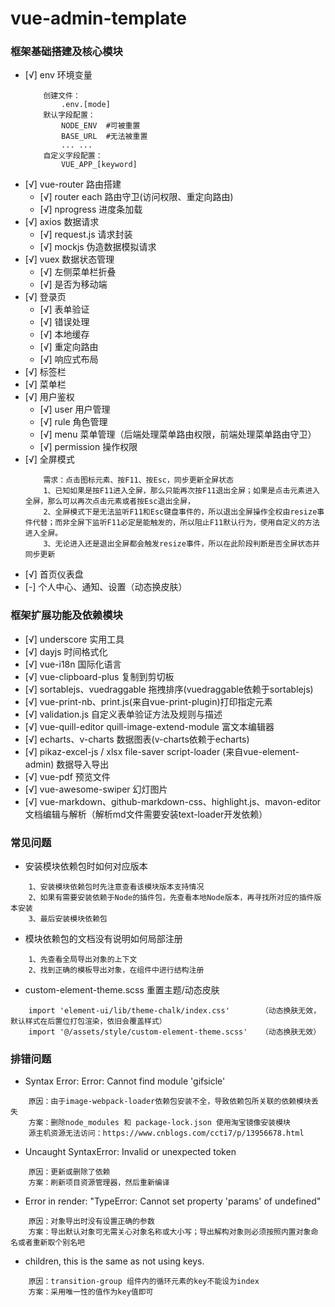 # vue-admin-template

### 框架基础搭建及核心模块
- [√] env 环境变量
    ```
        创建文件：
            .env.[mode]
        默认字段配置：
            NODE_ENV  #可被重置 
            BASE_URL  #无法被重置
            ... ...
        自定义字段配置：
            VUE_APP_[keyword]
    ```
- [√] vue-router 路由搭建
    + [√] router each 路由守卫(访问权限、重定向路由)
    + [√] nprogress 进度条加载
- [√] axios 数据请求
    + [√] request.js 请求封装
    + [√] mockjs 伪造数据模拟请求   
- [√] vuex 数据状态管理
    + [√] 左侧菜单栏折叠
    + [√] 是否为移动端
- [√] 登录页
    + [√] 表单验证
    + [√] 错误处理
    + [√] 本地缓存
    + [√] 重定向路由 
    + [√] 响应式布局  
- [√] 标签栏
- [√] 菜单栏
- [√] 用户鉴权
    + [√] user 用户管理
    + [√] rule 角色管理
    + [√] menu 菜单管理（后端处理菜单路由权限，前端处理菜单路由守卫）
    + [√] permission 操作权限
- [√] 全屏模式
    ```
        需求：点击图标元素、按F11、按Esc，同步更新全屏状态
        1、已知如果是按F11进入全屏，那么只能再次按F11退出全屏；如果是点击元素进入全屏，那么可以再次点击元素或者按Esc退出全屏，
        2、全屏模式下是无法监听F11和Esc键盘事件的，所以退出全屏操作全权由resize事件代替；而非全屏下监听F11必定是能触发的，所以阻止F11默认行为，使用自定义的方法进入全屏。
        3、无论进入还是退出全屏都会触发resize事件，所以在此阶段判断是否全屏状态并同步更新
    ```
- [√] 首页仪表盘
- [-] 个人中心、通知、设置（动态换皮肤）


### 框架扩展功能及依赖模块
- [√] underscore 实用工具
- [√] dayjs 时间格式化
- [√] vue-i18n 国际化语言
- [√] vue-clipboard-plus 复制到剪切板
- [√] sortablejs、vuedraggable 拖拽排序(vuedraggable依赖于sortablejs)
- [√] vue-print-nb、print.js(来自vue-print-plugin)打印指定元素
- [√] validation.js 自定义表单验证方法及规则与描述
- [√] vue-quill-editor quill-image-extend-module 富文本编辑器
- [√] echarts、v-charts 数据图表(v-charts依赖于echarts)
- [√] pikaz-excel-js / xlsx file-saver script-loader (来自vue-element-admin) 数据导入导出
- [√] vue-pdf 预览文件
- [√] vue-awesome-swiper 幻灯图片
- [√] vue-markdown、github-markdown-css、highlight.js、mavon-editor 文档编辑与解析（解析md文件需要安装text-loader开发依赖）


### 常见问题
- 安装模块依赖包时如何对应版本
```
    1、安装模块依赖包时先注意查看该模块版本支持情况
    2、如果有需要安装依赖于Node的插件包，先查看本地Node版本，再寻找所对应的插件版本安装
    3、最后安装模块依赖包
```
- 模块依赖包的文档没有说明如何局部注册
```
    1、先查看全局导出对象的上下文
    2、找到正确的模板导出对象，在组件中进行结构注册
```
- custom-element-theme.scss 重置主题/动态皮肤
```
    import 'element-ui/lib/theme-chalk/index.css'       （动态换肤无效，默认样式在后置位打包渲染，依旧会覆盖样式）
    import '@/assets/style/custom-element-theme.scss'   （动态换肤无效）
```

### 排错问题
- Syntax Error: Error: Cannot find module 'gifsicle'
```
    原因：由于image-webpack-loader依赖包安装不全，导致依赖包所关联的依赖模块丢失
    方案：删除node_modules 和 package-lock.json 使用淘宝镜像安装模块
    源主机资源无法访问：https://www.cnblogs.com/ccti7/p/13956678.html
``` 
- Uncaught SyntaxError: Invalid or unexpected token
```
    原因：更新或删除了依赖
    方案：刷新项目资源管理器，然后重新编译
```
- Error in render: "TypeError: Cannot set property 'params' of undefined"
```
    原因：对象导出时没有设置正确的参数
    方案：导出默认对象可无需关心对象名称或大小写；导出解构对象则必须按照内置对象命名或者重新取个别名吧
```
- <transition-group> children, this is the same as not using keys.
```
    原因：transition-group 组件内的循环元素的key不能设为index
    方案：采用唯一性的值作为key值即可
```